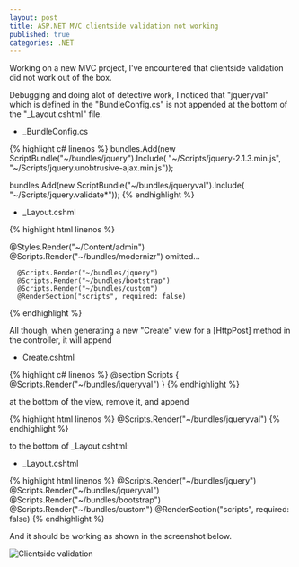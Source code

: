 ```yaml
---
layout: post
title: ASP.NET MVC clientside validation not working
published: true
categories: .NET
---
```


Working on a new MVC project, I've encountered that clientside validation did not work out of the box.

Debugging and doing alot of detective work, I noticed that "jqueryval" which is defined in the "BundleConfig.cs" is not appended at the bottom of the "_Layout.cshtml" file.


* _BundleConfig.cs

{% highlight c# linenos %}
  bundles.Add(new ScriptBundle("~/bundles/jquery").Include(
    "~/Scripts/jquery-2.1.3.min.js",
    "~/Scripts/jquery.unobtrusive-ajax.min.js"));

  bundles.Add(new ScriptBundle("~/bundles/jqueryval").Include(
    "~/Scripts/jquery.validate*"));
{% endhighlight %}


* _Layout.cshml

{% highlight html linenos %}
  <!DOCTYPE html>
  <html>
  <head>
      <meta charset="utf-8" />
      <meta name="viewport" content="width=device-width, initial-scale=1.0">
      <title>Site</title>
      @Styles.Render("~/Content/admin")
      @Scripts.Render("~/bundles/modernizr")
  </head>
  <body>
      omitted...

      @Scripts.Render("~/bundles/jquery")
      @Scripts.Render("~/bundles/bootstrap")
      @Scripts.Render("~/bundles/custom")
      @RenderSection("scripts", required: false)
  </body>
  </html>
{% endhighlight %}

All though, when generating a new "Create" view for a [HttpPost] method in the controller, it will append

* Create.cshtml

{% highlight c# linenos %}
  @section Scripts {
      @Scripts.Render("~/bundles/jqueryval")
  }
{% endhighlight %}

at the bottom of the view, remove it, and append

{% highlight html linenos %}
  @Scripts.Render("~/bundles/jqueryval")
{% endhighlight %}

to the bottom of _Layout.cshtml:

* _Layout.cshtml

{% highlight html linenos %}
  @Scripts.Render("~/bundles/jquery")
  @Scripts.Render("~/bundles/jqueryval")
  @Scripts.Render("~/bundles/bootstrap")
  @Scripts.Render("~/bundles/custom")
  @RenderSection("scripts", required: false)
{% endhighlight %}


And it should be working as shown in the screenshot below.

![Clientside validation](https://dl-web.dropbox.com/get/Public/clientsidevalidation.PNG?_subject_uid=1305190&w=AABY7AkOSiXSSDKCQ0l-KedbvXW36zPq5VN2GX2rotV1rA)
